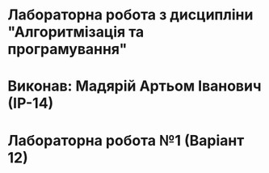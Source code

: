 # Лабораторна робота з дисципліни "Алгоритмізація та програмування"
# Виконав: Мадярій Артьом Іванович (ІР-14)
# Лабораторна робота №1 (Варіант 12)
 

